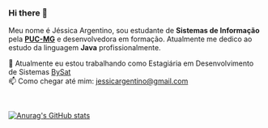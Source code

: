 ### Hi there 👋

Meu nome é Jéssica Argentino, sou estudante de <b>Sistemas de Informação</b> pela <a href=https://www.pucminas.br/main/Paginas/default.aspx><b>PUC-MG</b></a> e desenvolvedora em formação. Atualmente me dedico ao estudo da linguagem <b>Java</b> profissionalmente.

🔭 Atualmente eu estou trabalhando como Estagiária em Desenvolvimento de Sistemas <a href=https://site.bysat.com.br/>BySat</a> <br/>
📫 Como chegar até mim: jessicargentino@gmail.com

<br/>

[![Anurag's GitHub stats](https://github-readme-stats.vercel.app/api?username=jessicaargentino&theme=gotham)](https://github.com/anuraghazra/github-readme-stats)

<!--
**jessicaargentino/jessicaargentino** is a ✨ _special_ ✨ repository because its `README.md` (this file) appears on your GitHub profile.

Here are some ideas to get you started:

- 🔭 I’m currently working on ... <a href=https://site.bysat.com.br/>BySat</a>
- 🌱 I’m currently learning ...
- 👯 I’m looking to collaborate on ...
- 🤔 I’m looking for help with ...
- 💬 Ask me about ...
- 📫 How to reach me: ...
- 😄 Pronouns: ...
- ⚡ Fun fact: ...
-->
